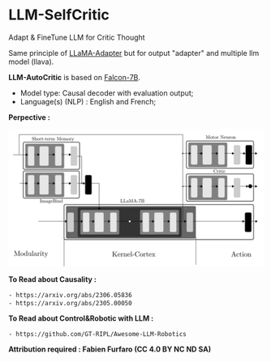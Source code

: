 # LLM-SelfCritic
Adapt &amp; FineTune LLM for Critic Thought

Same principle of [LLaMA-Adapter](https://github.com/OpenGVLab/LLaMA-Adapter) but for output "adapter" and multiple llm model (llava). 

**LLM-AutoCritic** is based on [Falcon-7B](https://huggingface.co/tiiuae/falcon-7b).

  - Model type: Causal decoder with evaluation output;
  - Language(s) (NLP) : English and French;

**Perpective :**

![LLM-AGI](doc/LLM-AGI.png)

**To Read about Causality :**

	- https://arxiv.org/abs/2306.05836
	- https://arxiv.org/abs/2305.00050

**To Read about Control&Robotic with LLM :**

	- https://github.com/GT-RIPL/Awesome-LLM-Robotics

**Attribution required : Fabien Furfaro (CC 4.0 BY NC ND SA)**
